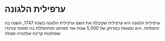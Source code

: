 # ערפילית הלגונה

ערפילית הלגונה היא ערפילית שקיבלה את השם ערפילית הלגונה בשנת 1747, השנה בה
התגלתה. היא נמצאת במרחק של 5,000 שנות אור מאיתנו ומתחוללת בה סופות טורנדו
שפולטות קרינה אולטרה-סגולה
